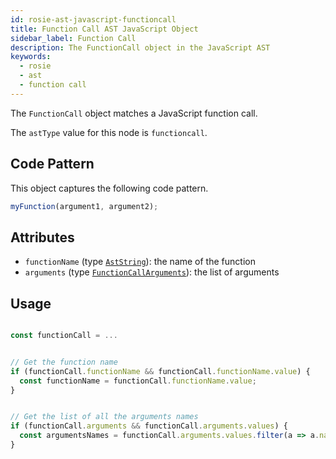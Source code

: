 ```yaml
---
id: rosie-ast-javascript-functioncall
title: Function Call AST JavaScript Object
sidebar_label: Function Call
description: The FunctionCall object in the JavaScript AST
keywords:
  - rosie
  - ast
  - function call
---
```


The `FunctionCall` object matches a JavaScript function call.

The `astType` value for this node is `functioncall`.

## Code Pattern

This object captures the following code pattern.

```javaScript
myFunction(argument1, argument2);
```

## Attributes

- `functionName` (type [`AstString`](/docs/rosie/ast/common/rosie-ast-common-aststring)): the name of the function
- `arguments` (type [`FunctionCallArguments`](/docs/rosie/ast/javascript/rosie-ast-javascript-functioncallarguments)): the list of arguments

## Usage

```javascript

const functionCall = ...


// Get the function name
if (functionCall.functionName && functionCall.functionName.value) {
  const functionName = functionCall.functionName.value;
}


// Get the list of all the arguments names
if (functionCall.arguments && functionCall.arguments.values) {
  const argumentsNames = functionCall.arguments.values.filter(a => a.name && a.name.value).map(a => a.name.value);
}
```
